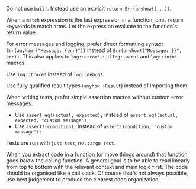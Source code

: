 Do not use `bail!`. Instead use an explicit `return Err(anyhow!(...))`.

When a `match` expression is the last expression in a function, omit `return` keywords in match arms. Let the expression evaluate to the function's return value.

For error messages and logging, prefer direct formatting syntax: `Err(anyhow!("Message: {err}"))` instead of `Err(anyhow!("Message: {}", err))`. This also applies to `log::error!` and `log::warn!` and `log::info!` macros.

Use `log::trace!` instead of `log::debug!`.

Use fully qualified result types (`anyhow::Result`) instead of importing them.

When writing tests, prefer simple assertion macros without custom error messages:
- Use `assert_eq!(actual, expected);` instead of `assert_eq!(actual, expected, "custom message");`
- Use `assert!(condition);` instead of `assert!(condition, "custom message");`

Tests are run with `just test`, not `cargo test`.

When you extract code in a function (or move things around) that function goes
_below_ the calling function. A general goal is to be able to read linearly from
top to bottom with the relevant context and main logic first. The code should be
organised like a call stack. Of course that's not always possible, use best
judgement to produce the clearest code organization.

